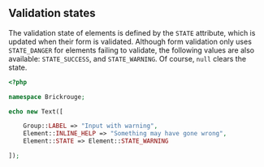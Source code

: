 ## Validation states

The validation state of elements is defined by the `STATE` attribute, which is updated when their
form is validated. Although form validation only uses `STATE_DANGER` for elements failing to
validate, the following values are also available: `STATE_SUCCESS`, and `STATE_WARNING`. Of course,
`null` clears the state.

```php
<?php

namespace Brickrouge;

echo new Text([

	Group::LABEL => "Input with warning",
	Element::INLINE_HELP => "Something may have gone wrong",
	Element::STATE => Element::STATE_WARNING

]);
```
